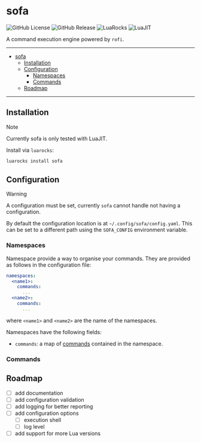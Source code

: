 # sofa

![GitHub License](https://img.shields.io/github/license/f4z3r/sofa?link=https%3A%2F%2Fgithub.com%2Ff4z3r%2Fsofa%2Fblob%2Fmain%2FLICENSE)
![GitHub Release](https://img.shields.io/github/v/release/f4z3r/sofa?logo=github&link=https%3A%2F%2Fgithub.com%2Ff4z3r%2Fsofa%2Freleases)
![LuaRocks](https://img.shields.io/luarocks/v/f4z3r/sofa?logo=lua&link=https%3A%2F%2Fluarocks.org%2Fmodules%2Ff4z3r%2Fsofa)
![LuaJIT](https://img.shields.io/badge/LuaJIT-_?logo=lua&labelColor=blue&color=blue)

A command execution engine powered by `rofi`.

---

<!--toc:start-->
- [sofa](#sofa)
  - [Installation](#installation)
  - [Configuration](#configuration)
    - [Namespaces](#namespaces)
    - [Commands](#commands)
  - [Roadmap](#roadmap)
<!--toc:end-->

---

## Installation

> [!NOTE]
> Currently sofa is only tested with LuaJIT.

Install via `luarocks`:

```bash
luarocks install sofa
```

## Configuration

> [!WARNING]
> A configuration must be set, currently `sofa` cannot handle not having a configuration.

By default the configuration location is at `~/.config/sofa/config.yaml`. This can be set to a
different path using the `SOFA_CONFIG` environment variable.

### Namespaces

Namespace provide a way to organise your commands. They are provided as follows in the configuration
file:

```yaml
namespaces:
  <name1>:
    commands:
      ...
  <name2>:
    commands:
      ...
```

where `<name1>` and `<name2>` are the name of the namespaces.

Namespaces have the following fields:

- `commands`: a map of [commands](#commands) contained in the namespace.

### Commands

## Roadmap

- [ ] add documentation
- [ ] add configuration validation
- [ ] add logging for better reporting
- [ ] add configuration options
  - [ ] execution shell
  - [ ] log level
- [ ] add support for more Lua versions

